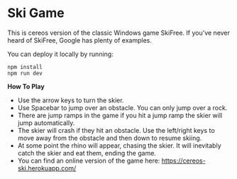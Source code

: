 # Ski Game

This is cereos version of the classic Windows game SkiFree. If
you've never heard of SkiFree, Google has plenty of examples.

You can deploy it locally by running:
```
npm install
npm run dev
```

**How To Play**

* Use the arrow keys to turn the skier.
* Use Spacebar to jump over an obstacle. You can only jump over a rock.
* There are jump ramps in the game if you hit a jump ramp the skier will jump automatically.
* The skier will crash if they hit an obstacle. Use the left/right keys to move away from the obstacle and then down
to resume skiing.
* At some point the rhino will appear, chasing the skier. It will inevitably catch the skier and eat them, ending the
game.
* You can find an online version of the game here: https://cereos-ski.herokuapp.com/
